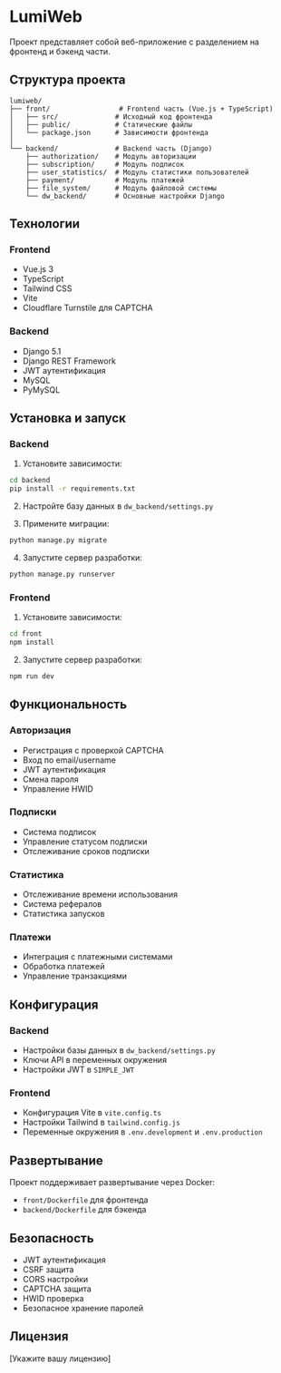 # LumiWeb

Проект представляет собой веб-приложение с разделением на фронтенд и бэкенд части.

## Структура проекта

```
lumiweb/
├── front/                 # Frontend часть (Vue.js + TypeScript)
│   ├── src/              # Исходный код фронтенда
│   ├── public/           # Статические файлы
│   └── package.json      # Зависимости фронтенда
│
└── backend/              # Backend часть (Django)
    ├── authorization/    # Модуль авторизации
    ├── subscription/     # Модуль подписок
    ├── user_statistics/  # Модуль статистики пользователей
    ├── payment/          # Модуль платежей
    ├── file_system/      # Модуль файловой системы
    └── dw_backend/       # Основные настройки Django
```

## Технологии

### Frontend
- Vue.js 3
- TypeScript
- Tailwind CSS
- Vite
- Cloudflare Turnstile для CAPTCHA

### Backend
- Django 5.1
- Django REST Framework
- JWT аутентификация
- MySQL
- PyMySQL

## Установка и запуск

### Backend

1. Установите зависимости:
```bash
cd backend
pip install -r requirements.txt
```

2. Настройте базу данных в `dw_backend/settings.py`

3. Примените миграции:
```bash
python manage.py migrate
```

4. Запустите сервер разработки:
```bash
python manage.py runserver
```

### Frontend

1. Установите зависимости:
```bash
cd front
npm install
```

2. Запустите сервер разработки:
```bash
npm run dev
```

## Функциональность

### Авторизация
- Регистрация с проверкой CAPTCHA
- Вход по email/username
- JWT аутентификация
- Смена пароля
- Управление HWID

### Подписки
- Система подписок
- Управление статусом подписки
- Отслеживание сроков подписки

### Статистика
- Отслеживание времени использования
- Система рефералов
- Статистика запусков

### Платежи
- Интеграция с платежными системами
- Обработка платежей
- Управление транзакциями

## Конфигурация

### Backend
- Настройки базы данных в `dw_backend/settings.py`
- Ключи API в переменных окружения
- Настройки JWT в `SIMPLE_JWT`

### Frontend
- Конфигурация Vite в `vite.config.ts`
- Настройки Tailwind в `tailwind.config.js`
- Переменные окружения в `.env.development` и `.env.production`

## Развертывание

Проект поддерживает развертывание через Docker:
- `front/Dockerfile` для фронтенда
- `backend/Dockerfile` для бэкенда

## Безопасность

- JWT аутентификация
- CSRF защита
- CORS настройки
- CAPTCHA защита
- HWID проверка
- Безопасное хранение паролей

## Лицензия

[Укажите вашу лицензию]
